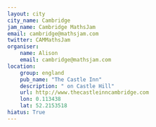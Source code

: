 ```yaml
---
layout: city                                           
city_name: Cambridge                                                               
jam_name: Cambridge MathsJam
email: cambridge@mathsjam.com
twitter: CAMMathsJam
organiser:
    name: Alison
    email: cambridge@mathsjam.com
location:
    group: england
    pub_name: "The Castle Inn"
    description: " on Castle Hill"
    url: http://www.thecastleinncambridge.com
    lon: 0.113438
    lat: 52.2153518
hiatus: True
---
```

